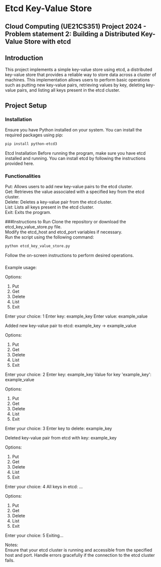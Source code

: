 # Etcd Key-Value Store

## Cloud Computing (UE21CS351) Project 2024 - Problem statement 2: Building a Distributed Key-Value Store with etcd

## Introduction

This project implements a simple key-value store using etcd, a distributed key-value store that provides a reliable way to store data across a cluster of machines. This implementation allows users to perform basic operations such as putting new key-value pairs, retrieving values by key, deleting key-value pairs, and listing all keys present in the etcd cluster.

## Project Setup

### Installation

Ensure you have Python installed on your system. You can install the required packages using pip:

```bash
pip install python-etcd3
```

Etcd Installation
Before running the program, make sure you have etcd installed and running. You can install etcd by following the instructions provided here.


### Functionalities
Put: Allows users to add new key-value pairs to the etcd cluster.<br>
Get: Retrieves the value associated with a specified key from the etcd cluster.<br>
Delete: Deletes a key-value pair from the etcd cluster.<br>
List: Lists all keys present in the etcd cluster.<br>
Exit: Exits the program.<br>

###Instructions to Run
Clone the repository or download the etcd_key_value_store.py file.<br>
Modify the etcd_host and etcd_port variables if necessary.<br>
Run the script using the following command:<br>
```bash
python etcd_key_value_store.py
```
Follow the on-screen instructions to perform desired operations.

###
Example usage:<br>

Options:
1. Put
2. Get
3. Delete
4. List
5. Exit

Enter your choice: 1
Enter key: example_key
Enter value: example_value

Added new key-value pair to etcd: example_key -> example_value

Options:
1. Put
2. Get
3. Delete
4. List
5. Exit

Enter your choice: 2
Enter key: example_key
Value for key 'example_key': example_value

Options:
1. Put
2. Get
3. Delete
4. List
5. Exit

Enter your choice: 3
Enter key to delete: example_key

Deleted key-value pair from etcd with key: example_key

Options:
1. Put
2. Get
3. Delete
4. List
5. Exit

Enter your choice: 4
All keys in etcd:
...

Options:
1. Put
2. Get
3. Delete
4. List
5. Exit

Enter your choice: 5
Exiting...

Notes:<br>
Ensure that your etcd cluster is running and accessible from the specified host and port.
Handle errors gracefully if the connection to the etcd cluster fails.



